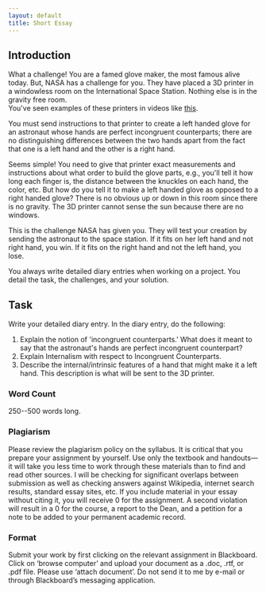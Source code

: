```yaml
---
layout: default
title: Short Essay
---
```



## Introduction

What a challenge! You are a famed glove maker, the most famous alive today. But, NASA has a challenge for you. They have placed a 3D printer in a windowless room on the International Space Station. Nothing else is in the gravity free room.  
You've seen examples of these printers in videos like [this](https://www.youtube.com/watch?v=C8NFLWFrGxc). 

You must send instructions to that printer to create a left handed glove for an astronaut whose hands are perfect incongruent counterparts; there are no distinguishing differences between the two hands apart from the fact that one is a left hand and the other is a right hand.   

Seems simple! You need to give that printer exact measurements and instructions about what order to build the glove parts, e.g., you'll tell it how long each finger is, the distance between the knuckles on each hand, the color, etc. But how do you tell it to make a left handed glove as opposed to a right handed glove? There is no obvious up or down in this room since there is no gravity. The 3D printer cannot sense the sun because there are no windows. 

This is the challenge NASA has given you. They will test your creation by sending the astronaut to the space station. If it fits on her left hand and not right hand, you win. If it fits on the right hand and not the left hand, you lose.  

You always write detailed diary entries when working on a project. You detail the task, the challenges, and your solution.

## Task
Write your detailed diary entry. In the diary entry, do the following:  

1. Explain the notion of 'incongruent counterparts.' What does it meant to say that the astronaut's hands are perfect incongruent counterpart?
2. Explain Internalism with respect to Incongruent Counterparts.   
2. Describe the internal/intrinsic features of a hand that might make it a left hand. This description is what will be sent to the 3D printer. 
 


### Word Count

250--500 words long. 


### Plagiarism

Please review the plagiarism policy on the syllabus. It is critical that you prepare your assignment by yourself. Use only the textbook and handouts—it will take you less time to work through these materials than to find and read other sources. I will be checking for significant overlaps between submission as well as checking answers against Wikipedia, internet search results, standard essay sites, etc. If you include material in your essay without citing it, you will receive 0 for the assignment. A second violation will result in a 0 for the course, a report to the Dean, and a petition for a note to be added to your permanent academic record.

### Format

Submit your work by first clicking on the relevant assignment in Blackboard. Click on ‘browse computer’ and upload your document as a .doc, .rtf, or .pdf file. Please use ‘attach document’. Do not send it to me by e-mail or through Blackboard’s messaging application.


